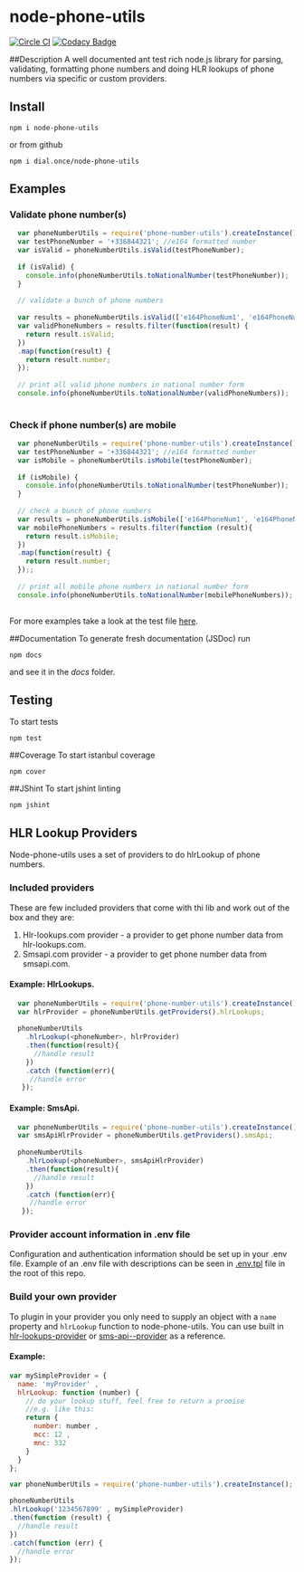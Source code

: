 # node-phone-utils

[![Circle CI](https://circleci.com/gh/dial-once/node-phone-utils.svg?style=svg)](https://circleci.com/gh/dial-once/node-phone-utils)
[![Codacy Badge](https://api.codacy.com/project/badge/grade/06485e15d4f64f22adb649fe5f608346)](https://www.codacy.com/app/mihovil-rister/node-phone-utils)

##Description
  A well documented ant test rich node.js library for parsing, validating, formatting phone numbers and doing HLR lookups of phone numbers via specific or custom providers. 

## Install

`npm i node-phone-utils`

or from github

  `npm i dial.once/node-phone-utils`

## Examples

### Validate phone number(s)
```JavaScript
  var phoneNumberUtils = require('phone-number-utils').createInstance();
  var testPhoneNumber = '+336844321'; //e164 formatted number
  var isValid = phoneNumberUtils.isValid(testPhoneNumber);
  
  if (isValid) {
    console.info(phoneNumberUtils.toNationalNumber(testPhoneNumber));
  }
  
  // validate a bunch of phone numbers
  
  var results = phoneNumberUtils.isValid(['e164PhoneNum1', 'e164PhoneNum1']);
  var validPhoneNumbers = results.filter(function(result) {
  	return result.isValid;
  })
  .map(function(result) {
  	return result.number;
  });
  
  // print all valid phone numbers in national number form 
  console.info(phoneNumberUtils.toNationalNumber(validPhoneNumbers));
  
```

### Check if phone number(s) are mobile
```JavaScript
  var phoneNumberUtils = require('phone-number-utils').createInstance();
  var testPhoneNumber = '+336844321'; //e164 formatted number
  var isMobile = phoneNumberUtils.isMobile(testPhoneNumber);
  
  if (isMobile) {
    console.info(phoneNumberUtils.toNationalNumber(testPhoneNumber));
  }
  
  // check a bunch of phone numbers
  var results = phoneNumberUtils.isMobile(['e164PhoneNum1', 'e164PhoneNum1']);
  var mobilePhoneNumbers = results.filter(function (result){
  	return result.isMobile;
  })
  .map(function(result) {
  	return result.number;
  });;
  
  // print all mobile phone numbers in national number form 
  console.info(phoneNumberUtils.toNationalNumber(mobilePhoneNumbers));
  
```
For more examples take a look at the test file [here](https://github.com/dial-once/node-phone-utils/blob/master/tests/unit/node-phone-utils.spec.js). 

##Documentation
To generate fresh documentation (JSDoc) run 

`npm docs` 

and see it in the *docs* folder.

## Testing
To start tests

`npm test` 

##Coverage
To start istanbul coverage

`npm cover` 

##JShint
To start jshint linting

`npm jshint`

## HLR Lookup Providers
Node-phone-utils uses a set of providers to do hlrLookup of phone numbers.

### Included providers
These are few included providers that come with thi lib and work out of the box and they are:

  1. Hlr-lookups.com provider - a provider to get phone number data from hlr-lookups.com.
  2. Smsapi.com provider - a provider to get phone number data from smsapi.com.

#### Example: HlrLookups.
```JavaScript
  var phoneNumberUtils = require('phone-number-utils').createInstance();
  var hlrProvider = phoneNumberUtils.getProviders().hlrLookups;
  
  phoneNumberUtils
    .hlrLookup(<phoneNumber>, hlrProvider)
    .then(function(result){
      //handle result
    })
    .catch (function(err){
     //handle error
   });
```

#### Example: SmsApi.
```JavaScript
  var phoneNumberUtils = require('phone-number-utils').createInstance();
  var smsApiHlrProvider = phoneNumberUtils.getProviders().smsApi;
  
  phoneNumberUtils
    .hlrLookup(<phoneNumber>, smsApiHlrProvider)
    .then(function(result){
      //handle result
    })
    .catch (function(err){
     //handle error
   });
```

### Provider account information in .env file
Configuration and authentication information should be set up in your .env file. Example of an .env file with descriptions can be seen in [.env.tpl](https://github.com/dial-once/node-phone-utils/blob/master/.env.tpl) file in the root of this repo.

### Build your own provider
To plugin in your provider you only need to supply an object with a `name` property and `hlrLookup` function to node-phone-utils. You can use built in [hlr-lookups-provider](https://github.com/dial-once/node-phone-utils/blob/master/lib/providers/hlr-lookups-provider.js) or [sms-api--provider]("https://github.com/dial-once/node-phone-utils/blob/master/lib/providers/sms-api-provider.js") as a reference.

#### Example:
```JavaScript
var mySimpleProvider = {
  name: 'myProvider' ,
  hlrLookup: function (number) {
    // do your lookup stuff, feel free to return a promise
    //e.g. like this: 
    return {
      number: number ,
      mcc: 12 ,
      mnc: 332
    }
  }
};

var phoneNumberUtils = require('phone-number-utils').createInstance();

phoneNumberUtils
.hlrLookup('1234567899' , mySimpleProvider)
.then(function (result) {
  //handle result
})
.catch(function (err) {
  //handle error
});
```